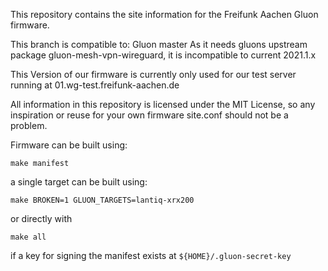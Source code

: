 This repository contains the site information for the Freifunk Aachen Gluon
firmware.

This branch is compatible to: Gluon master
As it needs gluons upstream package gluon-mesh-vpn-wireguard, it is incompatible to current 2021.1.x 

This Version of our firmware is currently only used for our test server running at 01.wg-test.freifunk-aachen.de

All information in this repository is licensed under the MIT License,
so any inspiration or reuse for your own firmware site.conf should not be
a problem.

Firmware can be built using:

```
make manifest
```

a single target can be built using:

`make BROKEN=1 GLUON_TARGETS=lantiq-xrx200`

or directly with 

`make all`

if a key for signing the manifest exists at `${HOME}/.gluon-secret-key`


[wiki]: https://wiki.freifunk.net/Freifunk_Aachen/Firmware#Dokumentation

